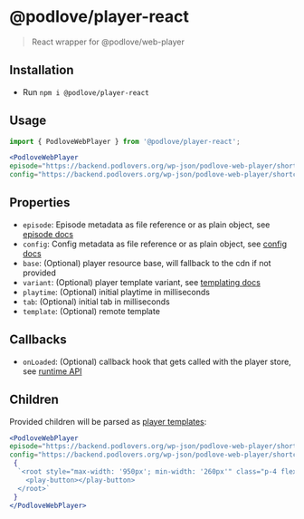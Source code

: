 # @podlove/player-react

> React wrapper for @podlove/web-player

## Installation

- Run `npm i @podlove/player-react`

## Usage

```jsx
import { PodloveWebPlayer } from '@podlove/player-react';

<PodloveWebPlayer 
episode="https://backend.podlovers.org/wp-json/podlove-web-player/shortcode/publisher/60" 
config="https://backend.podlovers.org/wp-json/podlove-web-player/shortcode/config/podlovers/theme/default" />
```

## Properties

- `episode`: Episode metadata as file reference or as plain object, see [episode docs](https://docs.podlove.org/podlove-web-player/v5/configuration#episode)
- `config`: Config metadata as file reference or as plain object, see [config docs](https://docs.podlove.org/podlove-web-player/v5/configuration#config)
- `base`: (Optional) player resource base, will fallback to the cdn if not provided
- `variant`: (Optional) player template variant, see [templating docs](https://docs.podlove.org/podlove-web-player/v5/templating/getting-started#variants)
- `playtime`: (Optional) initial playtime in milliseconds
- `tab`: (Optional) initial tab in milliseconds
- `template`: (Optional) remote template

## Callbacks
- `onLoaded`: (Optional) callback hook that gets called with the player store, see [runtime API](https://docs.podlove.org/podlove-web-player/v5/extensions/runtime-api)

## Children
Provided children will be parsed as [player templates](https://docs.podlove.org/podlove-web-player/v5/templating/components/root):

```jsx
<PodloveWebPlayer 
episode="https://backend.podlovers.org/wp-json/podlove-web-player/shortcode/publisher/60" 
config="https://backend.podlovers.org/wp-json/podlove-web-player/shortcode/config/podlovers/theme/default">
 { 
  `<root style="max-width: '950px'; min-width: '260px'" class="p-4 flex justify-center rounded">
    <play-button></play-button>
  </root>`
 } 
</PodloveWebPlayer>
```
